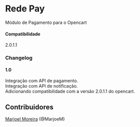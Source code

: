 # Rede Pay
Módulo de Pagamento para o Opencart


#### Compatibilidade
2.0.1.1

### Changelog
#### 1.0
  Integração com API de pagamento.<br>
  Integração com API de notificação.<br>
  Adicionando compatibilidade com a versão 2.0.1.1 do opencart.<br>

## Contribuidores
[Marjoel Moreira](https://www.marjoel.com/) (@MarjoeM)